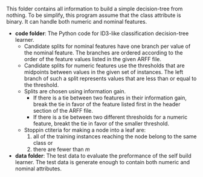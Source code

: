 This folder contains all information to build a simple decision-tree from nothing. To be simplify, this program assume that the class attribute is binary. It can handle both numeric and nominal features.

* **code folder**: The Python code for ID3-like classification decision-tree learner.
  * Candidate splits for nominal features have one branch per value of the nominal feature. The branches are ordered according to the order of the feature values listed in the given ARFF file.
  * Candidate splits for numeric features  use the thresholds that are midpoints between values in the given set of instances. The left branch of such a split represents values that are less than or equal to the threshold.
  * Splits are chosen using information gain. 
    * If there is a tie between two features in their information gain, break the tie in favor of the feature listed first in the header section of the ARFF file. 
    * If there is a tie between two different thresholds for a numeric feature, breakt the tie in favor of the smaller threshold.
  * Stoppin ctiteria for making a node into a leaf are:
    1. all of the training instances reaching the node belong to the same class or
    2. there are fewer than *m*
* **data folder**: The test data to evaluate the preformance of the self build learner. The test data is generate enough to contain both numeric and nominal attributes.


